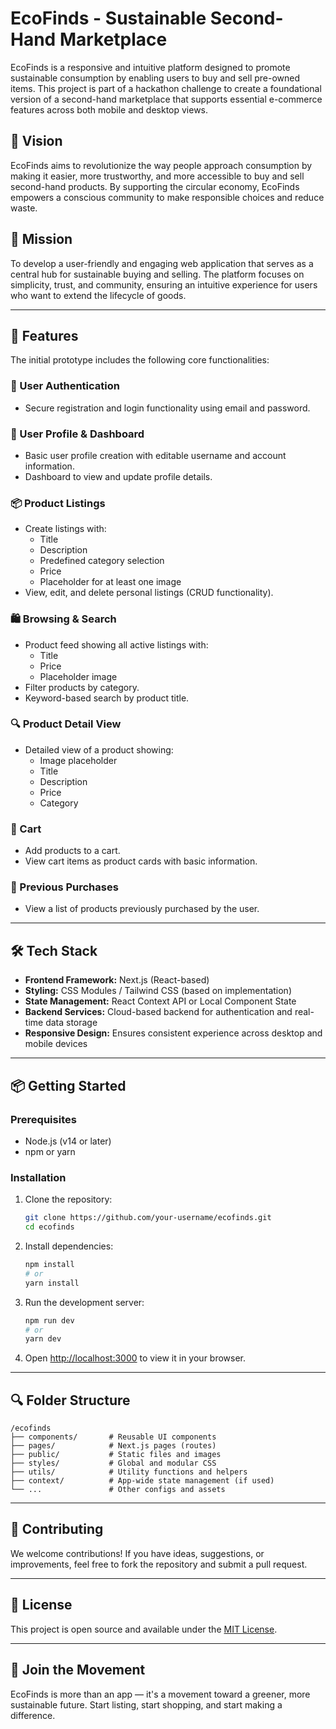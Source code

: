 # EcoFinds - Sustainable Second-Hand Marketplace

EcoFinds is a responsive and intuitive platform designed to promote sustainable consumption by enabling users to buy and sell pre-owned items. This project is part of a hackathon challenge to create a foundational version of a second-hand marketplace that supports essential e-commerce features across both mobile and desktop views.

## 🌱 Vision

EcoFinds aims to revolutionize the way people approach consumption by making it easier, more trustworthy, and more accessible to buy and sell second-hand products. By supporting the circular economy, EcoFinds empowers a conscious community to make responsible choices and reduce waste.

## 🎯 Mission

To develop a user-friendly and engaging web application that serves as a central hub for sustainable buying and selling. The platform focuses on simplicity, trust, and community, ensuring an intuitive experience for users who want to extend the lifecycle of goods.

---

## 🚀 Features

The initial prototype includes the following core functionalities:

### 👤 User Authentication
- Secure registration and login functionality using email and password.

### 🧾 User Profile & Dashboard
- Basic user profile creation with editable username and account information.
- Dashboard to view and update profile details.

### 📦 Product Listings
- Create listings with:
  - Title
  - Description
  - Predefined category selection
  - Price
  - Placeholder for at least one image
- View, edit, and delete personal listings (CRUD functionality).

### 🛍️ Browsing & Search
- Product feed showing all active listings with:
  - Title
  - Price
  - Placeholder image
- Filter products by category.
- Keyword-based search by product title.

### 🔍 Product Detail View
- Detailed view of a product showing:
  - Image placeholder
  - Title
  - Description
  - Price
  - Category

### 🛒 Cart
- Add products to a cart.
- View cart items as product cards with basic information.

### 🧾 Previous Purchases
- View a list of products previously purchased by the user.

---


## 🛠️ Tech Stack

- **Frontend Framework:** Next.js (React-based)
- **Styling:** CSS Modules / Tailwind CSS (based on implementation)
- **State Management:** React Context API or Local Component State
- **Backend Services:** Cloud-based backend for authentication and real-time data storage
- **Responsive Design:** Ensures consistent experience across desktop and mobile devices

---

## 📦 Getting Started

### Prerequisites
- Node.js (v14 or later)
- npm or yarn

### Installation

1. Clone the repository:
   ```bash
   git clone https://github.com/your-username/ecofinds.git
   cd ecofinds

2. Install dependencies:

   ```bash
   npm install
   # or
   yarn install
   ```

3. Run the development server:

   ```bash
   npm run dev
   # or
   yarn dev
   ```

4. Open [http://localhost:3000](http://localhost:3000) to view it in your browser.

---

## 🔍 Folder Structure

```
/ecofinds
├── components/       # Reusable UI components
├── pages/            # Next.js pages (routes)
├── public/           # Static files and images
├── styles/           # Global and modular CSS
├── utils/            # Utility functions and helpers
├── context/          # App-wide state management (if used)
└── ...               # Other configs and assets
```

---

## 🤝 Contributing

We welcome contributions! If you have ideas, suggestions, or improvements, feel free to fork the repository and submit a pull request.

---

## 📄 License

This project is open source and available under the [MIT License](LICENSE).

---

## 💚 Join the Movement

EcoFinds is more than an app — it's a movement toward a greener, more sustainable future. Start listing, start shopping, and start making a difference.

```
